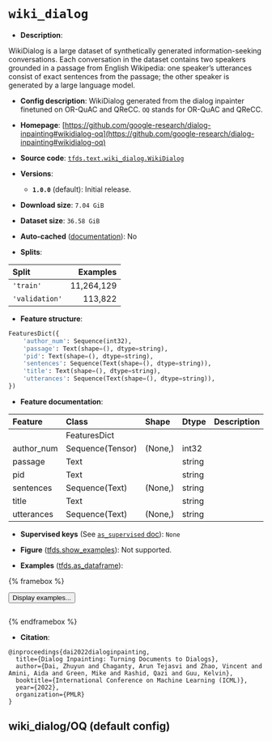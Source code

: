 <div itemscope itemtype="http://schema.org/Dataset">
  <div itemscope itemprop="includedInDataCatalog" itemtype="http://schema.org/DataCatalog">
    <meta itemprop="name" content="TensorFlow Datasets" />
  </div>
  <meta itemprop="name" content="wiki_dialog" />
  <meta itemprop="description" content="WikiDialog is a large dataset of synthetically generated information-seeking&#10;conversations. Each conversation in the dataset contains two speakers grounded&#10;in a passage from English Wikipedia: one speaker’s utterances consist of exact&#10;sentences from the passage; the other speaker is generated by a large language&#10;model.&#10;&#10;To use this dataset:&#10;&#10;```python&#10;import tensorflow_datasets as tfds&#10;&#10;ds = tfds.load(&#x27;wiki_dialog&#x27;, split=&#x27;train&#x27;)&#10;for ex in ds.take(4):&#10;  print(ex)&#10;```&#10;&#10;See [the guide](https://www.tensorflow.org/datasets/overview) for more&#10;informations on [tensorflow_datasets](https://www.tensorflow.org/datasets).&#10;&#10;" />
  <meta itemprop="url" content="https://www.tensorflow.org/datasets/catalog/wiki_dialog" />
  <meta itemprop="sameAs" content="https://github.com/google-research/dialog-inpainting#wikidialog-oq" />
  <meta itemprop="citation" content="@inproceedings{dai2022dialoginpainting,&#10;  title={Dialog Inpainting: Turning Documents to Dialogs},&#10;  author={Dai, Zhuyun and Chaganty, Arun Tejasvi and Zhao, Vincent and Amini, Aida and Green, Mike and Rashid, Qazi and Guu, Kelvin},&#10;  booktitle={International Conference on Machine Learning (ICML)},&#10;  year={2022},&#10;  organization={PMLR}&#10;}" />
</div>

# `wiki_dialog`


*   **Description**:

WikiDialog is a large dataset of synthetically generated information-seeking
conversations. Each conversation in the dataset contains two speakers grounded
in a passage from English Wikipedia: one speaker’s utterances consist of exact
sentences from the passage; the other speaker is generated by a large language
model.

*   **Config description**: WikiDialog generated from the dialog inpainter
    finetuned on OR-QuAC and QReCC. `OQ` stands for OR-QuAC and QReCC.

*   **Homepage**:
    [https://github.com/google-research/dialog-inpainting#wikidialog-oq](https://github.com/google-research/dialog-inpainting#wikidialog-oq)

*   **Source code**:
    [`tfds.text.wiki_dialog.WikiDialog`](https://github.com/tensorflow/datasets/tree/master/tensorflow_datasets/text/wiki_dialog/wiki_dialog.py)

*   **Versions**:

    *   **`1.0.0`** (default): Initial release.

*   **Download size**: `7.04 GiB`

*   **Dataset size**: `36.58 GiB`

*   **Auto-cached**
    ([documentation](https://www.tensorflow.org/datasets/performances#auto-caching)):
    No

*   **Splits**:

Split          | Examples
:------------- | ---------:
`'train'`      | 11,264,129
`'validation'` | 113,822

*   **Feature structure**:

```python
FeaturesDict({
    'author_num': Sequence(int32),
    'passage': Text(shape=(), dtype=string),
    'pid': Text(shape=(), dtype=string),
    'sentences': Sequence(Text(shape=(), dtype=string)),
    'title': Text(shape=(), dtype=string),
    'utterances': Sequence(Text(shape=(), dtype=string)),
})
```

*   **Feature documentation**:

Feature    | Class            | Shape   | Dtype  | Description
:--------- | :--------------- | :------ | :----- | :----------
           | FeaturesDict     |         |        |
author_num | Sequence(Tensor) | (None,) | int32  |
passage    | Text             |         | string |
pid        | Text             |         | string |
sentences  | Sequence(Text)   | (None,) | string |
title      | Text             |         | string |
utterances | Sequence(Text)   | (None,) | string |

*   **Supervised keys** (See
    [`as_supervised` doc](https://www.tensorflow.org/datasets/api_docs/python/tfds/load#args)):
    `None`

*   **Figure**
    ([tfds.show_examples](https://www.tensorflow.org/datasets/api_docs/python/tfds/visualization/show_examples)):
    Not supported.

*   **Examples**
    ([tfds.as_dataframe](https://www.tensorflow.org/datasets/api_docs/python/tfds/as_dataframe)):

<!-- mdformat off(HTML should not be auto-formatted) -->

{% framebox %}

<button id="displaydataframe">Display examples...</button>
<div id="dataframecontent" style="overflow-x:auto"></div>
<script>
const url = "https://storage.googleapis.com/tfds-data/visualization/dataframe/wiki_dialog-OQ-1.0.0.html";
const dataButton = document.getElementById('displaydataframe');
dataButton.addEventListener('click', async () => {
  // Disable the button after clicking (dataframe loaded only once).
  dataButton.disabled = true;

  const contentPane = document.getElementById('dataframecontent');
  try {
    const response = await fetch(url);
    // Error response codes don't throw an error, so force an error to show
    // the error message.
    if (!response.ok) throw Error(response.statusText);

    const data = await response.text();
    contentPane.innerHTML = data;
  } catch (e) {
    contentPane.innerHTML =
        'Error loading examples. If the error persist, please open '
        + 'a new issue.';
  }
});
</script>

{% endframebox %}

<!-- mdformat on -->

*   **Citation**:

```
@inproceedings{dai2022dialoginpainting,
  title={Dialog Inpainting: Turning Documents to Dialogs},
  author={Dai, Zhuyun and Chaganty, Arun Tejasvi and Zhao, Vincent and Amini, Aida and Green, Mike and Rashid, Qazi and Guu, Kelvin},
  booktitle={International Conference on Machine Learning (ICML)},
  year={2022},
  organization={PMLR}
}
```


## wiki_dialog/OQ (default config)
